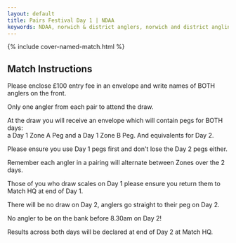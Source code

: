 ```yaml
---
layout: default
title: Pairs Festival Day 1 | NDAA
keywords: NDAA, norwich & district anglers, norwich and district angling, norwich & district, matches, fishing match, match list, match calendar, match listing, ndaa pairs festival 2021, ,2021 ndaa pairs festival, ndaa pairs festival day 1, ndaa pairs festival 1
---
```


{% include cover-named-match.html %}

<main class="wrapper wrapper--padding wrapper--min-height">
    <article id="Matches">
        <section>
            <div class="section-hdr">
                <h2>Match Instructions</h2>
            </div>
            <div class="match-info">
                <p>Please enclose £100 entry fee in an envelope and write names of BOTH anglers on the front.</p>
                <p>Only one angler from each pair to attend the draw.</p>
                <p>At the draw you will receive an envelope which will contain pegs for BOTH days: <br>a Day 1 Zone A Peg and a Day 1 Zone B Peg. And equivalents for Day 2.</p>
                <p>Please ensure you use Day 1 pegs first and don't lose the Day 2 pegs either.</p>
                <p>Remember each angler in a pairing will alternate between Zones over the 2 days.</p>
                <p>Those of you who draw scales on Day 1 please ensure you return them to Match HQ at end of Day 1.</p>
                <p>There will be no draw on Day 2, anglers go straight to their peg on Day 2.</p>
                <p>No angler to be on the bank before 8.30am on Day 2!</p>
                <p>Results across both days will be declared at end of Day 2 at Match HQ.</p>
            </div>
        </section>
    </article>

</main>